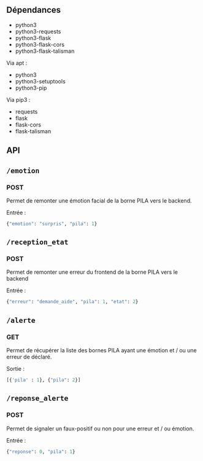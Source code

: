 ## Dépendances

- python3
- python3-requests
- python3-flask
- python3-flask-cors
- python3-flask-talisman

Via apt :

- python3
- python3-setuptools
- python3-pip

Via pip3 :

- requests
- flask
- flask-cors
- flask-talisman


## API

## ```/emotion```

### POST

Permet de remonter une émotion facial de la borne PILA vers le backend.

Entrée :
~~~python
{"emotion": "surpris", "pila": 1}
~~~


## ```/reception_etat```

### POST

Permet de remonter une erreur du frontend de la borne PILA vers le backend

Entrée :
~~~python
{"erreur": "demande_aide", "pila": 1, "etat": 2}
~~~


## ```/alerte```

### GET

Permet de récupérer la liste des bornes PILA ayant une émotion et / ou une erreur de déclaré.

Sortie :
~~~python
[{'pila' : 1}, {"pila": 2}]
~~~


## ```/reponse_alerte```

### POST

Permet de signaler un faux-positif ou non pour une erreur et / ou émotion.

Entrée :
~~~python
{"reponse": 0, "pila": 1}
~~~